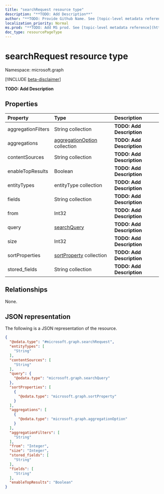 ```yaml
---
title: "searchRequest resource type"
description: "**TODO: Add Description**"
author: "**TODO: Provide Github Name. See [topic-level metadata reference](https://msgo.azurewebsites.net/add/document/guidelines/metadata.html#topic-level-metadata)**"
localization_priority: Normal
ms.prod: "**TODO: Add MS prod. See [topic-level metadata reference](https://msgo.azurewebsites.net/add/document/guidelines/metadata.html#topic-level-metadata)**"
doc_type: resourcePageType
---
```


# searchRequest resource type

Namespace: microsoft.graph

[!INCLUDE [beta-disclaimer](../../includes/beta-disclaimer.md)]

**TODO: Add Description**

## Properties
|Property|Type|Description|
|:---|:---|:---|
|aggregationFilters|String collection|**TODO: Add Description**|
|aggregations|[aggregationOption](../resources/aggregationoption.md) collection|**TODO: Add Description**|
|contentSources|String collection|**TODO: Add Description**|
|enableTopResults|Boolean|**TODO: Add Description**|
|entityTypes|entityType collection|**TODO: Add Description**|
|fields|String collection|**TODO: Add Description**|
|from|Int32|**TODO: Add Description**|
|query|[searchQuery](../resources/searchquery.md)|**TODO: Add Description**|
|size|Int32|**TODO: Add Description**|
|sortProperties|[sortProperty](../resources/sortproperty.md) collection|**TODO: Add Description**|
|stored_fields|String collection|**TODO: Add Description**|

## Relationships
None.

## JSON representation
The following is a JSON representation of the resource.
<!-- {
  "blockType": "resource",
  "@odata.type": "microsoft.graph.searchRequest"
}
-->
``` json
{
  "@odata.type": "#microsoft.graph.searchRequest",
  "entityTypes": [
    "String"
  ],
  "contentSources": [
    "String"
  ],
  "query": {
    "@odata.type": "microsoft.graph.searchQuery"
  },
  "sortProperties": [
    {
      "@odata.type": "microsoft.graph.sortProperty"
    }
  ],
  "aggregations": [
    {
      "@odata.type": "microsoft.graph.aggregationOption"
    }
  ],
  "aggregationFilters": [
    "String"
  ],
  "from": "Integer",
  "size": "Integer",
  "stored_fields": [
    "String"
  ],
  "fields": [
    "String"
  ],
  "enableTopResults": "Boolean"
}
```

